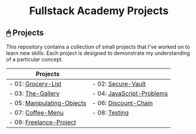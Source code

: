 <div align="center">

# Fullstack Academy Projects

</div>

## 🖱 Projects

This repository contains a collection of small projects that I've worked on to learn new skills. Each project is designed to demonstrate my understanding of a particular concept.

<div align="center">

| Projects |  |
| -------- | -------- |
| - 01: [Grocery-List](Projects/01-Grocery-List/) | - 02: [Secure-Vault](Projects/02-Secure-Vault/) |
| - 03: [The-Gallery](Projects/03-The-Gallery/) | - 04: [JavaScript-Problems](Projects/04-ProblemsJS-Block14/) |
| - 05: [Manipulating-Objects](Projects/05-Objects-Workshop/) | - 06: [Discount-Chain](Projects/06-Discount-Chain/) |
| - 07: [Coffee-Menu](Projects/07-Coffee-Menu/) | - 08: [Testing](Projects/08-Testing/) |
| - 09: [Freelance-Project](Projects/09-Freelance-Forum/) |
</div>